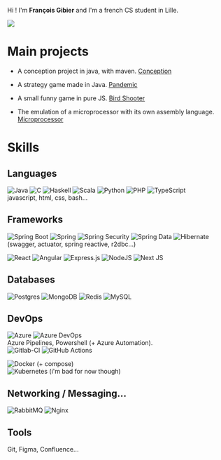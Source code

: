 Hi ! I'm **François Gibier** and I'm a french CS student in Lille.

![](https://github.com/FrancoisGib/github-stats/blob/master/generated/languages.svg?raw=true#gh-dark-mode-only)
# Main projects

- A conception project in java, with maven. [Conception](https://github.com/FrancoisGib/conception/)

- A strategy game made in Java. [Pandemic](https://github.com/FrancoisGib/Pandemic/)

- A small funny game in pure JS. [Bird Shooter](https://github.com/FrancoisGib/birdShooter)

- The emulation of a microprocessor with its own assembly language. [Microprocessor](https://github.com/FrancoisGib/microprocessor)


# Skills

## Languages
![Java](https://img.shields.io/badge/java-%23ED8B00.svg?style=for-the-badge&logo=openjdk&logoColor=white)
![C](https://img.shields.io/badge/c-%2300599C.svg?style=for-the-badge&logo=c&logoColor=white)
![Haskell](https://img.shields.io/badge/Haskell-5e5086?style=for-the-badge&logo=haskell&logoColor=white)
![Scala](https://img.shields.io/badge/scala-%23DC322F.svg?style=for-the-badge&logo=scala&logoColor=white)
![Python](https://img.shields.io/badge/python-3670A0?style=for-the-badge&logo=python&logoColor=ffdd54)
![PHP](https://img.shields.io/badge/php-%23777BB4.svg?style=for-the-badge&logo=php&logoColor=white)
![TypeScript](https://img.shields.io/badge/typescript-%23007ACC.svg?style=for-the-badge&logo=typescript&logoColor=white)</br>
javascript, html, css, bash...

## Frameworks
![Spring Boot](https://camo.githubusercontent.com/89234b0d504142af835b602d14a4895088023bb3c9681a616d4b4e19dc91be23/68747470733a2f2f696d672e736869656c64732e696f2f62616467652f537072696e675f426f6f742d4632463446393f7374796c653d666f722d7468652d6261646765266c6f676f3d737072696e672d626f6f74)
![Spring](https://img.shields.io/badge/spring-%236DB33F.svg?style=for-the-badge&logo=spring&logoColor=white)
![Spring Security](https://camo.githubusercontent.com/902ccb67f879a15b0b3b7c6e93f33f073843e0b3674bba9275c91ecaca739aba/68747470733a2f2f696d672e736869656c64732e696f2f62616467652f537072696e675f53656375726974792d3644423333463f7374796c653d666f722d7468652d6261646765266c6f676f3d537072696e672d5365637572697479266c6f676f436f6c6f723d7768697465)
![Spring Data](https://camo.githubusercontent.com/6043d3cdacba8ec92345dbb0623f8f3456535683cd3d3a28a2c7adccac177aaf/68747470733a2f2f696d672e736869656c64732e696f2f62616467652f537072696e675f446174612d2532333644423333462e7376673f7374796c653d666f722d7468652d6261646765266c6f676f3d737072696e67266c6f676f436f6c6f723d7768697465)
![Hibernate](https://camo.githubusercontent.com/3cfd3a68bd2a9a7a46bfb2baac67777f164122d1c8d5947eddd465442b588037/68747470733a2f2f696d672e736869656c64732e696f2f62616467652f48696265726e6174652d3539363636433f7374796c653d666f722d7468652d6261646765266c6f676f3d48696265726e617465266c6f676f436f6c6f723d7768697465) (swagger, actuator, spring reactive, r2dbc...)

![React](https://img.shields.io/badge/react-%2320232a.svg?style=for-the-badge&logo=react&logoColor=%2361DAFB)
![Angular](https://img.shields.io/badge/Angular-DD0031?style=for-the-badge&logo=angular&logoColor=white)
![Express.js](https://img.shields.io/badge/express.js-%23404d59.svg?style=for-the-badge&logo=express&logoColor=%2361DAFB)
![NodeJS](https://img.shields.io/badge/node.js-6DA55F?style=for-the-badge&logo=node.js&logoColor=white)
![Next JS](https://img.shields.io/badge/Next-black?style=for-the-badge&logo=next.js&logoColor=white)

## Databases
![Postgres](https://img.shields.io/badge/postgres-%23316192.svg?style=for-the-badge&logo=postgresql&logoColor=white)
![MongoDB](https://img.shields.io/badge/MongoDB-%234ea94b.svg?style=for-the-badge&logo=mongodb&logoColor=white)
![Redis](https://img.shields.io/badge/redis-%23DD0031.svg?style=for-the-badge&logo=redis&logoColor=white)
![MySQL](https://img.shields.io/badge/mysql-%2300f.svg?style=for-the-badge&logo=mysql&logoColor=white)

## DevOps
![Azure](https://img.shields.io/badge/Azure-blue?style=for-the-badge&logo=microsoft%20azure&logoColor=blue&labelColor=FFFFFF&link=https%3A%2F%2Fimages.app.goo.gl%2FK7PN1jYJd57x4q7A8)
![Azure DevOps](https://camo.githubusercontent.com/0adf4d855400cf3fe5a37945fd8e769dfd1351b3d06eb7a3c4f4b313d8eb9262/68747470733a2f2f696d672e736869656c64732e696f2f62616467652f417a7572655f4465764f70732d3030373844373f7374796c653d666f722d7468652d6261646765266c6f676f3d617a7572652d6465766f7073266c6f676f436f6c6f723d7768697465)</br>
Azure Pipelines, Powershell (+ Azure Automation).</br>
![Gitlab-CI](https://camo.githubusercontent.com/0344181a575de53bdce873cb327ec900b768451bbdda2a6f5d955024e4b84fdf/68747470733a2f2f696d672e736869656c64732e696f2f62616467652f6769746c616225323063692d2532333138313731372e7376673f7374796c653d666f722d7468652d6261646765266c6f676f3d6769746c6162266c6f676f436f6c6f723d7768697465)
![GitHub Actions](https://img.shields.io/badge/github%20actions-%232671E5.svg?style=for-the-badge&logo=githubactions&logoColor=white)

![Docker](https://camo.githubusercontent.com/8396abd667a0eca7d28cdb29ec63b6bf29a7854c7c3d467e6ece648c7e9b81e1/68747470733a2f2f696d672e736869656c64732e696f2f62616467652f646f636b65722d2532333064623765642e7376673f7374796c653d666f722d7468652d6261646765266c6f676f3d646f636b6572266c6f676f436f6c6f723d7768697465) (+ compose)</br>
![Kubernetes](https://img.shields.io/badge/kubernetes-%23326ce5.svg?style=for-the-badge&logo=kubernetes&logoColor=white) (i'm bad for now though)

## Networking / Messaging...
![RabbitMQ](https://img.shields.io/badge/Rabbitmq-FF6600?style=for-the-badge&logo=rabbitmq&logoColor=white)
![Nginx](https://img.shields.io/badge/nginx-%23009639.svg?style=for-the-badge&logo=nginx&logoColor=white)


## Tools
Git, Figma, Confluence...